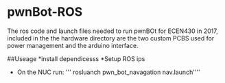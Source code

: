 # pwnBot-ROS
The ros code and launch files needed to run pwnBOt for ECEN430 in 2017, included in the 
the hardware directory are the two custom PCBS used for power management and the arduino interface. 


##Useage 
*install dependicesss
*Setup ROS ips
* On the NUC run: ''' rosluanch pwn_bot_navagation nav.launch''''
  



